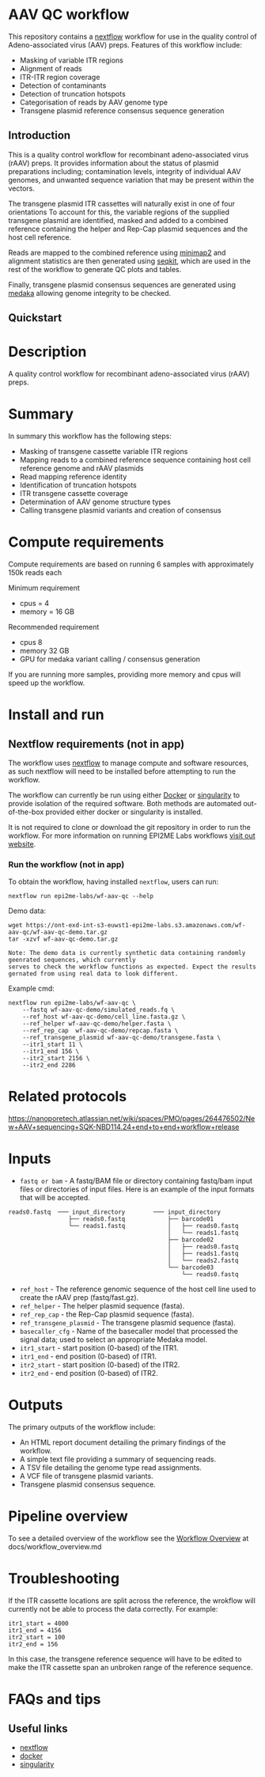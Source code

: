 # AAV QC workflow

This repository contains a [nextflow](https://www.nextflow.io/) workflow
for use in the quality control of Adeno-associated virus (AAV) preps. 
Features of this workflow include:

* Masking of variable ITR regions
* Alignment of reads
* ITR-ITR region coverage
* Detection of contaminants
* Detection of truncation hotspots
* Categorisation of reads by AAV genome type
* Transgene plasmid reference consensus sequence generation





## Introduction

This is a quality control workflow for recombinant adeno-associated virus (rAAV) preps.
It provides information about the status of plasmid preparations including; contamination 
levels, integrity of individual AAV genomes, and unwanted sequence variation that may be present within the vectors.

The transgene plasmid ITR cassettes will naturally exist in one of four orientations 
To account for this, the variable regions of the supplied transgene plasmid are identified, masked and added to a 
combined reference containing the helper and Rep-Cap plasmid sequences and the host cell reference.

Reads are mapped to the combined reference using [minimap2](https://github.com/lh3/minimap2) and alignment 
statistics are then generated using [seqkit](https://bioinf.shenwei.me/seqkit/), 
which are used in the rest of the workflow to generate QC plots and tables.

Finally, transgene plasmid consensus sequences are generated using [medaka](https://github.com/nanoporetech/medaka) allowing genome integrity to be checked.




## Quickstart

# Description
 A quality control workflow for recombinant adeno-associated virus (rAAV) preps.

# Summary 

In summary this workflow has the following steps:

+ Masking of transgene cassette variable ITR regions
+ Mapping reads to a combined reference sequence containing host cell reference genome and rAAV plasmids
+ Read mapping reference identity
+ Identification of truncation hotspots
+ ITR transgene cassette coverage
+ Determination of AAV genome structure types
+ Calling transgene plasmid variants and creation of consensus 

# Compute requirements

Compute requirements are based on running 6 samples with approximately 150k reads each

Minimum requirement

+ cpus = 4
+ memory = 16 GB

Recommended requirement

+ cpus 8
+ memory 32 GB
+ GPU for medaka variant calling / consensus generation

If you are running more samples, providing more memory and cpus will speed up the workflow.

# Install and run

## Nextflow requirements (not in app)

The workflow uses [nextflow](https://www.nextflow.io/) to manage compute and 
software resources, as such nextflow will need to be installed before attempting
to run the workflow.

The workflow can currently be run using either
[Docker](https://www.docker.com/products/docker-desktop) or
[singularity](https://docs.sylabs.io/guides/3.0/user-guide/index.html) to provide isolation of
the required software. Both methods are automated out-of-the-box provided
either docker or singularity is installed.

It is not required to clone or download the git repository in order to run the workflow.
For more information on running EPI2ME Labs workflows [visit out website](https://labs.epi2me.io/wfindex).

### Run the workflow (not in app)   

To obtain the workflow, having installed `nextflow`, users can run:
```
nextflow run epi2me-labs/wf-aav-qc --help
```
Demo data:
```
wget https://ont-exd-int-s3-euwst1-epi2me-labs.s3.amazonaws.com/wf-aav-qc/wf-aav-qc-demo.tar.gz
tar -xzvf wf-aav-qc-demo.tar.gz
```

    Note: The demo data is currently synthetic data containing randomly geenrated sequences, which currently 
    serves to check the workflow functions as expected. Expect the results gernated from using real data to look different.

Example cmd:
```
nextflow run epi2me-labs/wf-aav-qc \
    --fastq wf-aav-qc-demo/simulated_reads.fq \
    --ref_host wf-aav-qc-demo/cell_line.fasta.gz \
    --ref_helper wf-aav-qc-demo/helper.fasta \
    --ref_rep_cap  wf-aav-qc-demo/repcap.fasta \
    --ref_transgene_plasmid wf-aav-qc-demo/transgene.fasta \
    --itr1_start 11 \
    --itr1_end 156 \
    --itr2_start 2156 \
    --itr2_end 2286
```

# Related protocols
https://nanoporetech.atlassian.net/wiki/spaces/PMO/pages/264476502/New+AAV+sequencing+SQK-NBD114.24+end+to+end+workflow+release

# Inputs

* `fastq or bam` -  A fastq/BAM file or directory containing fastq/bam input files or directories of input files. Here is an example of the input formats that will be accepted.
```
reads0.fastq  ─── input_directory        ─── input_directory
                 ├── reads0.fastq            ├── barcode01
                 └── reads1.fastq            │   ├── reads0.fastq
                                             │   └── reads1.fastq
                                             ├── barcode02
                                             │   ├── reads0.fastq
                                             │   ├── reads1.fastq
                                             │   └── reads2.fastq
                                             └── barcode03
                                                 └── reads0.fastq
```


* `ref_host` - The reference genomic sequence of the host cell line used to create the rAAV prep (fastq/fast.gz).
* `ref_helper` - The helper plasmid sequence (fasta).
* `ref_rep_cap` - the Rep-Cap plasmid sequence (fasta).
* `ref_transgene_plasmid` - The transgene plasmid sequence (fasta).
* `basecaller_cfg` - Name of the basecaller model that processed the signal data; used to select an appropriate Medaka model.
* `itr1_start` - start position (0-based) of the ITR1.
* `itr1_end` - end position (0-based) of ITR1.
* `itr2_start` - start position (0-based) of the ITR2.
* `itr2_end` - end position (0-based) of ITR2.

# Outputs
The primary outputs of the workflow include:

* An HTML report document detailing the primary findings of the workflow.
* A simple text file providing a summary of sequencing reads.
* A TSV file detailing the genome type read assignments.
* A VCF file of transgene plasmid variants.
* Transgene plasmid consensus sequence.


# Pipeline overview
To see a detailed overview of the workflow see the [Workflow Overview](./docs/workflow_overview.md) at docs/workflow_overview.md


# Troubleshooting
If the ITR cassette locations are split across the reference, the wrokflow will currently
not be able to process the data correctly. For example:
```
itr1_start = 4000
itr1_end = 4156
itr2_start = 100
itr2_end = 156
```
In this case, the transgene reference sequence will have to be edited to make the
ITR cassette span an unbroken range of the reference sequence.


# FAQs and tips




## Useful links

* [nextflow](https://www.nextflow.io/)
* [docker](https://www.docker.com/products/docker-desktop)
* [singularity](https://docs.sylabs.io/guides/latest/user-guide/)
